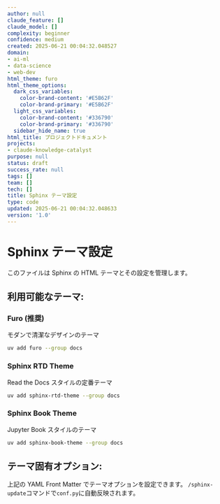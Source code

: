 ```yaml
---
author: null
claude_feature: []
claude_model: []
complexity: beginner
confidence: medium
created: 2025-06-21 00:04:32.048527
domain:
- ai-ml
- data-science
- web-dev
html_theme: furo
html_theme_options:
  dark_css_variables:
    color-brand-content: '#E5B62F'
    color-brand-primary: '#E5B62F'
  light_css_variables:
    color-brand-content: '#336790'
    color-brand-primary: '#336790'
  sidebar_hide_name: true
html_title: プロジェクトドキュメント
projects:
- claude-knowledge-catalyst
purpose: null
status: draft
success_rate: null
tags: []
team: []
tech: []
title: Sphinx テーマ設定
type: code
updated: 2025-06-21 00:04:32.048633
version: '1.0'
---
```


# Sphinx テーマ設定

このファイルは Sphinx の HTML テーマとその設定を管理します。

## 利用可能なテーマ:

### **Furo** (推奨)

モダンで清潔なデザインのテーマ

```bash
uv add furo --group docs
```

### **Sphinx RTD Theme**

Read the Docs スタイルの定番テーマ

```bash
uv add sphinx-rtd-theme --group docs
```

### **Sphinx Book Theme**

Jupyter Book スタイルのテーマ

```bash
uv add sphinx-book-theme --group docs
```

## テーマ固有オプション:

上記の YAML Front Matter でテーマオプションを設定できます。
`/sphinx-update`コマンドで`conf.py`に自動反映されます。